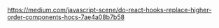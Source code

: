 https://medium.com/javascript-scene/do-react-hooks-replace-higher-order-components-hocs-7ae4a08b7b58